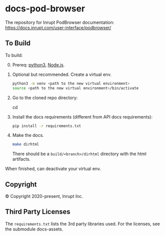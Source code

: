 # docs-pod-browser
The repository for Inrupt PodBrowser documentation:
https://docs.inrupt.com/user-interface/podbrowser/

## To Build

To build:

0. Prereq: [python3](https://www.python.org/downloads/), [Node.js](https://nodejs.org/).

1. Optional but recommended. Create a virtual env.

   ```sh
   python3 -m venv <path to the new virtual environment>
   source <path to the new virtual environment>/bin/activate
   ```

2. Go to the cloned repo directory:

   cd <cloned repo dir>

3. Install the docs requirements (different from API docs requirements):

   ```sh
   pip install -r requirements.txt
   ```

4. Make the docs.

   ```sh
   make dirhtml
   ```

   There should be a `build/<branch>/dirhtml` directory with the html artifacts.

When finished, can deactivate your virtual env.

## Copyright

© Copyright 2020-present, Inrupt Inc.

## Third Party Licenses

The ``requirements.txt`` lists the 3rd party libraries used. For the
licenses, see the submodule docs-assets.

